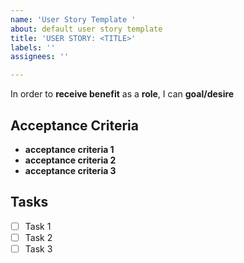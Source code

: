 ```yaml
---
name: 'User Story Template '
about: default user story template
title: 'USER STORY: <TITLE>'
labels: ''
assignees: ''

---
```


In order to **receive benefit** as a **role**, I can **goal/desire**

## Acceptance Criteria

- **acceptance criteria 1**
- **acceptance criteria 2**
- **acceptance criteria 3**

## Tasks

- [ ] Task 1
- [ ] Task 2
- [ ] Task 3
